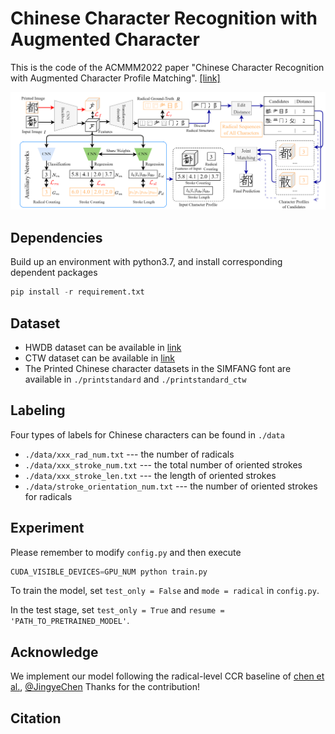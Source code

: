 # Chinese Character Recognition with Augmented Character

This is the code of the ACMMM2022 paper "Chinese Character Recognition with Augmented Character
Profile Matching". [[link]](https://github.com/FudanVI/FudanOCR/tree/main/character-profile-matching/paper)

![architecture](./architecture.png)


## Dependencies
Build up an environment with python3.7, and install corresponding dependent packages
```python
pip install -r requirement.txt
```

## Dataset
* HWDB dataset can be available in [link](http://www.nlpr.ia.ac.cn/databases/handwriting/Home.html)
* CTW dataset can be available in [link](https://ctwdataset.github.io/)
* The Printed Chinese character datasets in the SIMFANG font are available in ```./printstandard``` and ```./printstandard_ctw```

## Labeling
Four types of labels for Chinese characters can be found in ```./data```
* ```./data/xxx_rad_num.txt``` --- the number of radicals
* ```./data/xxx_stroke_num.txt``` --- the total number of oriented strokes
* ```./data/xxx_stroke_len.txt``` --- the length of oriented strokes
* ```./data/stroke_orientation_num.txt``` --- the number of oriented strokes for radicals

## Experiment
Please remember to modify ```config.py``` and then execute
```python
CUDA_VISIBLE_DEVICES=GPU_NUM python train.py
```

To train the model, set ```test_only = False``` and ```mode = radical``` in ```config.py```.

In the test stage, set ```test_only = True``` and ```resume = 'PATH_TO_PRETRAINED_MODEL'```.

## Acknowledge
We implement our model following the radical-level CCR baseline of [chen et al.](https://github.com/FudanVI/FudanOCR/tree/main/stroke-level-decomposition), [@JingyeChen](https://github.com/JingyeChen) 
Thanks for the contribution!

## Citation

